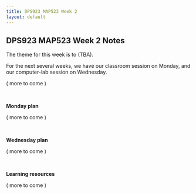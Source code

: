 ```yaml
---
title: DPS923 MAP523 Week 2
layout: default
---
```


## DPS923 MAP523 Week 2 Notes

The theme for this week is to (TBA). 

For the next several weeks, we have our classroom session on Monday, and our computer-lab session on Wednesday. 

( more to come )

<br>

**Monday plan**

( more to come )

<br>

**Wednesday plan**

( more to come )

<br>

**Learning resources**

( more to come )

<br>
